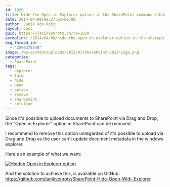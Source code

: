 ```yaml
---
id: 1820
title: Hide the Open in Explorer option in the SharePoint command ribbon
date: 2014-04-08T08:27:02+00:00
author: Janik von Rotz
layout: post
guid: https://janikvonrotz.ch/?p=1820
permalink: /2014/04/08/hide-the-open-in-explorer-option-in-the-sharepoint-command-ribbon/
dsq_thread_id:
  - "2596375540"
image: /wp-content/uploads/2013/07/SharePoint-2013-Logo.png
categories:
  - SharePoint
tags:
  - explorer
  - farm
  - hide
  - open
  - option
  - remove
  - sharepoint
  - solution
---
```

Since it's possible to upload documents to SharePoint via Drag and Drop, the "Open in Explorer" option in SharePoint can be removed.

I recommend to remove this option unregarded of it's possible to upload via Drag and Drop as the user can't update document metadata in the windows explorer.

Here's an example of what we want:

<a href="https://janikvonrotz.ch/2014/04/08/hide-the-open-in-explorer-option-in-the-sharepoint-command-ribbon/hidden-open-in-explorer-option/" rel="attachment wp-att-1821">![Hidden Open in Explorer option](https://janikvonrotz.ch/wp-content/uploads/2014/04/Hidden-Open-in-Explorer-option.jpg)</a>

And the solution to achieve this, is available on GitHub: <a href="https://github.com/janikvonrotz/SharePoint-Hide-Open-With-Explorer">https://github.com/janikvonrotz/SharePoint-Hide-Open-With-Explorer</a>